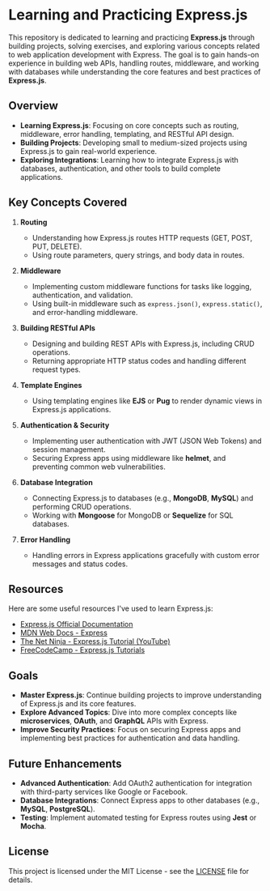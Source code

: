 # Learning and Practicing Express.js

This repository is dedicated to learning and practicing **Express.js** through building projects, solving exercises, and exploring various concepts related to web application development with Express. The goal is to gain hands-on experience in building web APIs, handling routes, middleware, and working with databases while understanding the core features and best practices of **Express.js**.

## Overview

- **Learning Express.js**: Focusing on core concepts such as routing, middleware, error handling, templating, and RESTful API design.
- **Building Projects**: Developing small to medium-sized projects using Express.js to gain real-world experience.
- **Exploring Integrations**: Learning how to integrate Express.js with databases, authentication, and other tools to build complete applications.

## Key Concepts Covered

1. **Routing**  
   - Understanding how Express.js routes HTTP requests (GET, POST, PUT, DELETE).
   - Using route parameters, query strings, and body data in routes.

2. **Middleware**  
   - Implementing custom middleware functions for tasks like logging, authentication, and validation.
   - Using built-in middleware such as `express.json()`, `express.static()`, and error-handling middleware.

3. **Building RESTful APIs**  
   - Designing and building REST APIs with Express.js, including CRUD operations.
   - Returning appropriate HTTP status codes and handling different request types.

4. **Template Engines**  
   - Using templating engines like **EJS** or **Pug** to render dynamic views in Express.js applications.

5. **Authentication & Security**  
   - Implementing user authentication with JWT (JSON Web Tokens) and session management.
   - Securing Express apps using middleware like **helmet**, and preventing common web vulnerabilities.

6. **Database Integration**  
   - Connecting Express.js to databases (e.g., **MongoDB**, **MySQL**) and performing CRUD operations.
   - Working with **Mongoose** for MongoDB or **Sequelize** for SQL databases.

7. **Error Handling**  
   - Handling errors in Express applications gracefully with custom error messages and status codes.


## Resources

Here are some useful resources I've used to learn Express.js:

- [Express.js Official Documentation](https://expressjs.com/)
- [MDN Web Docs - Express](https://developer.mozilla.org/en-US/docs/Learn/Server-side/Express_Nodejs)
- [The Net Ninja - Express.js Tutorial (YouTube)](https://www.youtube.com/playlist?list=PL4cUxeGkcC9gQJd7S9xQjV3pQb2FFmSHI)
- [FreeCodeCamp - Express.js Tutorials](https://www.freecodecamp.org/news/express-js-tutorial/)

## Goals

- **Master Express.js**: Continue building projects to improve understanding of Express.js and its core features.
- **Explore Advanced Topics**: Dive into more complex concepts like **microservices**, **OAuth**, and **GraphQL** APIs with Express.
- **Improve Security Practices**: Focus on securing Express apps and implementing best practices for authentication and data handling.

## Future Enhancements

- **Advanced Authentication**: Add OAuth2 authentication for integration with third-party services like Google or Facebook.
- **Database Integrations**: Connect Express apps to other databases (e.g., **MySQL**, **PostgreSQL**).
- **Testing**: Implement automated testing for Express routes using **Jest** or **Mocha**.

## License

This project is licensed under the MIT License - see the [LICENSE](LICENSE) file for details.


